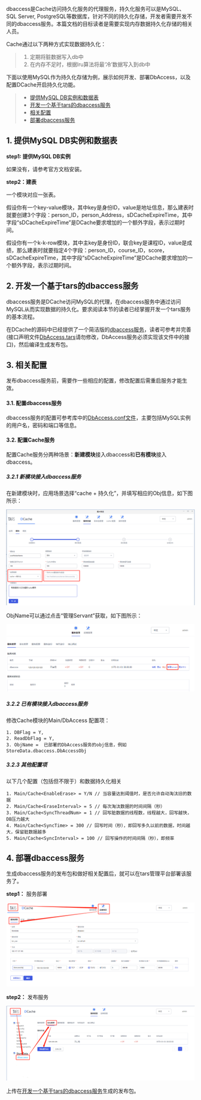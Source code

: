 dbaccess是Cache访问持久化服务的代理服务，持久化服务可以是MySQL、SQL Server, PostgreSQL等数据库，针对不同的持久化存储，开发者需要开发不同的dbaccess服务。本篇文档的目标读者是需要实现内存数据持久化存储的相关人员。

Cache通过以下两种方式实现数据持久化：
> 1. 定期将脏数据写入db中
> 2. 在内存不足时，根据lru算法将最‘冷’数据写入到db中

下面以使用MySQL作为持久化存储为例，展示如何开发、部署DbAccess，以及配置DCache开启持久化功能。

> * [提供MySQL DB实例和数据表](#1)
> * [开发一个基于tars的dbaccess服务](#2)
> * [相关配置](#3)
> * [部署dbaccess服务](#4)

## <a id = "1"></a> 1. 提供MySQL DB实例和数据表

**step1: 提供MySQL DB实例**

如果没有，请参考官方文档安装。

**step2：建表** 

一个模块对应一张表。

假设你有一个key-value模块，其中key是身份ID，value是地址信息，那么建表时就要创建3个字段：person_ID，person_Address，sDCacheExpireTime，其中字段“sDCacheExpireTime”是DCache要求增加的一个额外字段，表示过期时间。


假设你有一个k-k-row模块，其中主key是身份ID，联合key是课程ID，value是成绩，那么建表时就要指定4个字段：person_ID，course_ID，score，sDCacheExpireTime，其中字段“sDCacheExpireTime”是DCache要求增加的一个额外字段，表示过期时间。


## <a id = "2"></a> 2. 开发一个基于tars的dbaccess服务

dbaccess服务是DCache访问MySQL的代理，在dbaccess服务中通过访问MySQL从而实现数据的持久化。要求阅读本节的读者已经掌握开发一个tars服务的基本流程。

在DCache的源码中已经提供了一个简洁版的[dbaccess服务](https://github.com/Tencent/DCache/tree/master/src/DbAccess/example)，读者可参考并完善(接口声明文件[DbAccess.tars](https://github.com/Tencent/DCache/blob/master/src/DbAccess/example/DbAccess.tars)请勿修改，DbAccess服务必须实现该文件中的接口)，然后编译生成发布包。




## <a id = "3"></a> 3. 相关配置

发布dbaccess服务前，需要作一些相应的配置，修改配置后需重启服务才能生效。

#### 3.1. 配置dbaccess服务
dbaccess服务的配置可参考库中的[DbAccess.conf文件](https://github.com/Tencent/DCache/blob/master/src/DbAccess/example/DbAccess.conf)，主要包括MySQL实例的用户名，密码和端口等信息。

#### 3.2. 配置Cache服务

配置Cache服务分两种场景：**新建模块**接入dbaccess和**已有模块**接入dbaccess。

##### 3.2.1 新模块接入dbaccess服务
在新建模块时，应用场景选择“cache + 持久化”，并填写相应的Obj信息，如下图所示：

![新模块接入dbaccess](images/newModuleWithDbaccess.png)

ObjName可以通过点击“管理Servant”获取，如下图所示：

![获取Obj信息](images/getDbaccessObj.png)


##### 3.2.2 已有模块接入dbaccess服务

修改Cache模块的Main/DbAccess 配置项：

```
1. DBFlag = Y, 
2. ReadDbFlag = Y, 
3. ObjName =  已部署的DbAccess服务的obj信息，例如StoreData.dbaccess.DbAccessObj
```


##### 3.2.3 其他配置项
以下几个配置（包括但不限于）和数据持久化相关

```
1. Main/Cache<EnableErase> = Y/N // 当容量达到阈值时，是否允许自动淘汰旧的数据
2. Main/Cache<EraseInterval> = 5 // 每次淘汰数据的时间间隔（秒）
3. Main/Cache<SyncThreadNum> = 1 // 回写脏数据的线程数，线程越大，回写越快，DB压力越大
4. Main/Cache<SyncTime> = 300 // 回写时间（秒），即回写多久以前的数据，时间越大，保留脏数据越多
5. Main/Cache<SyncInterval> = 100 // 回写操作的时间间隔（秒），即频率
```



## <a id = "4"></a> 4. 部署dbaccess服务
生成dbaccess服务的发布包和做好相关配置后，就可以在tars管理平台部署该服务了。

**step1：** 服务部署

![部署dbaccess服务](images/deployDbaccess.png)

**step2：** 发布服务

![发布dbaccess服务](images/releaseDbaccess.png)

上传在[开发一个基于tars的dbaccess服务](#2)生成的发布包。